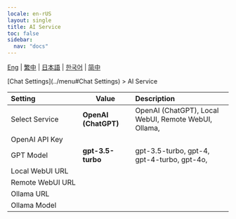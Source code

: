 ```yaml
---
locale: en-rUS
layout: single
title: AI Service
toc: false
sidebar:
  nav: "docs"
---
```

[Eng](/dancexr/menu/2025.4/chat/ai_service) | [繁中](/tw/dancexr/menu/2025.4/chat/ai_service) | [日本語](/jp/dancexr/menu/2025.4/chat/ai_service) | [한국어](/kr/dancexr/menu/2025.4/chat/ai_service) | [简中](/zh/dancexr/menu/2025.4/chat/ai_service)

[Chat Settings](../menu#Chat Settings) > AI Service



| Setting | Value | Description |
| :--- | --- | :--- |
|<nobr>Select Service</nobr>| **OpenAI (ChatGPT)** | OpenAI (ChatGPT), Local WebUI, Remote WebUI, Ollama,  |
|<nobr>OpenAI API Key</nobr>|| 
|<nobr>GPT Model</nobr>| **gpt-3.5-turbo** | gpt-3.5-turbo, gpt-4, gpt-4-turbo, gpt-4o,  |
|<nobr>Local WebUI URL</nobr>|| 
|<nobr>Remote WebUI URL</nobr>|| 
|<nobr>Ollama URL</nobr>|| 
|<nobr>Ollama Model</nobr>|| 
